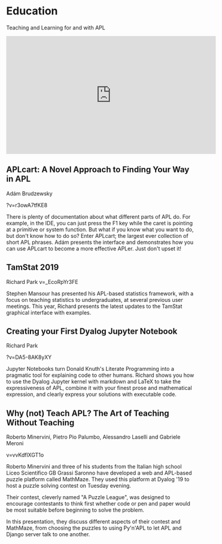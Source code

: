 # Education
Teaching and Learning for and with APL

<iframe width="560" height="315" src="https://www.youtube-nocookie.com/embed/Xvf7q9OA4Sg" frameborder="0" allow="accelerometer; autoplay; clipboard-write; encrypted-media; gyroscope; picture-in-picture" allowfullscreen></iframe>

## APLcart: A Novel Approach to Finding Your Way in APL
Adám Brudzewsky

?v=r3owA7tfKE8

There is plenty of documentation about what different parts of APL do. For
example, in the IDE, you can just press the F1 key while the caret is
pointing at a primitive or system function. But what if you know what you
want to do, but don't know how to do so? Enter APLcart; the largest ever
collection of short APL phrases.
Adám presents the interface and demonstrates how you can use APLcart to
become a more effective APLer. Just don't upset it!

## TamStat 2019
Richard Park
v=_EcoRpYr3FE


Stephen Mansour has presented his APL-based statistics framework, with a
focus on teaching statistics to undergraduates, at several previous user
meetings. This year, Richard presents the latest updates to the TamStat
graphical interface with examples.

## Creating your First Dyalog Jupyter Notebook
Richard Park

?v=DA5-8AK8yXY

Jupyter Notebooks turn Donald Knuth's Literate Programming into a pragmatic tool for explaining code to other humans. Richard shows you how to use the Dyalog Jupyter kernel with markdown and LaTeX to take the expressiveness of APL, combine it with your finest prose and mathematical expression, and clearly express your solutions with executable code.

## Why (not) Teach APL? The Art of Teaching Without Teaching
Roberto Minervini, Pietro Pio Palumbo, Alessandro Laselli and Gabriele Meroni

v=vvKdflXGT1o

Roberto Minervini and three of his students from the Italian high school Liceo Scientifico GB Grassi Saronno have developed a web and APL-based puzzle platform called MathMaze. They used this platform at Dyalog '19 to host a puzzle solving contest on Tuesday evening.

Their contest, cleverly named "A Puzzle League", was designed to encourage contestants to think first whether code or pen and paper would be most suitable before beginning to solve the problem.

In this presentation, they discuss different aspects of their contest and MathMaze, from choosing the puzzles to using Py'n'APL to let APL and Django server talk to one another.